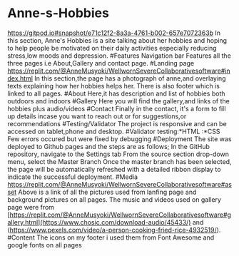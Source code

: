 # Anne-s-Hobbies
https://gitpod.io#snapshot/e71c12f2-8a3a-4761-b002-657e7072363b
In this section, Anne's Hobbies is a site talking about her hobbies and hoping to help people be motivated on their daily activities especially reducing stress,low moods and depression.
#Features
Navigation bar
Features all the three pages i.e About,Gallery and contact page.
#Landing page
https://replit.com/@AnneMusyoki/WellwornSevereCollaborativesoftware#index.html
In this section,the page has a photograph of anne,and overlaying texts explaining how her hobbies helps her.
There is also footer which is linked to all pages.
#About
Here,it has description and list of hobbies both outdoors and indoors
#Gallery
Here you will find the gallery,and links of the hobbies plus audio/videos
#Contact
Finally in the contact, it's a form to fill up details incase you want to reach out or for suggestions,or recommendations
#Testing/Validator
The project is responsive and can be accessed on tablet,phone and desktop.
#Validator testing:*HTML
                  :*CSS
 Few errors occured but were fixed by debugging
#Deployment
The site was deployed to Github pages and the steps are as follows;
  In the GitHub repository, navigate to the Settings tab
  From the source section drop-down menu, select the Master Branch
  Once the master branch has been selected, the page will be automatically refreshed with a detailed ribbon display to indicate the successful deployment.
  #Media
  https://replit.com/@AnneMusyoki/WellwornSevereCollaborativesoftware#asset
  Above is a link of all the pictures used from lanfing page and background pictures on all pages.
The music and videos used on gallery page were from [https://replit.com/@AnneMusyoki/WellwornSevereCollaborativesoftware#gallery.html](https://www.chosic.com/download-audio/45433/) and (https://www.pexels.com/video/a-person-cooking-fried-rice-4932519/).
#Content
The icons on my footer i used them from Font Awesome and google fonts on all pages 

